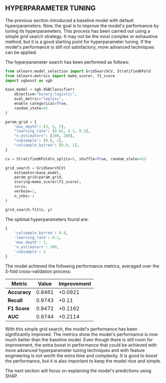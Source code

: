 ## HYPERPARAMETER TUNING 

The previous section introduced a baseline model with default hyperparameters. Now, 
the goal is to improve the model's performance by tuning its hyperparameters. This 
process has been carried out using a simple grid search strategy. It may not be the 
most complex or exhaustive method, but it is a good starting point for hyperparameter
tuning. If the model's performance is still not satisfactory, more advanced techniques
can be applied. 

The hyperparameter search has been performed as follows: 
```python 
from sklearn.model_selection import GridSearchCV, StratifiedKFold
from sklearn.metrics import make_scorer, f1_score
import xgboost as xgb

base_model = xgb.XGBClassifier(
    objective="binary:logistic",
    eval_metric="logloss",
    enable_categorical=True,
    random_state=42
)

param_grid = {
    "max_depth": [3, 5, 7],
    "learning_rate": [0.01, 0.1, 0.2],
    "n_estimators": [100, 200],
    "subsample": [0.8, 1],
    "colsample_bytree": [0.8, 1],
}

cv = StratifiedKFold(n_splits=5, shuffle=True, random_state=42)

grid_search = GridSearchCV(
    estimator=base_model,
    param_grid=param_grid,
    scoring=make_scorer(f1_score),
    cv=cv,
    verbose=1,
    n_jobs=-1
)

grid_search.fit(x, y)
```
The optimal hyperparameters found are: 
```python
{
    'colsample_bytree': 0.8,
    'learning_rate': 0.1, 
    'max_depth': 3,
    'n_estimators': 200, 
    'subsample': 1
}
``` 

The model achieved the following performance metrics, averaged over the 5-fold 
cross-validation process: 

| Metric       | Value  |Improvement|
|--------------|--------|-----------|
| **Accuracy** | 0.8461 |+0.0921|
| **Recall**   | 0.9743 |+0.11|
| **F1 Score** | 0.9472 |+0.1162|
| **AUC**      | 0.9744 |+0.2114|


With this simple grid search, the model's performance has been significantly 
improved. The metrics show the model's performance is now much better than the 
baseline model. Even though there is still room for improvement, the extra boost in 
performance that could be achieved with more advanced hyperparameter tuning techniques 
and with feature engineering is not worth the extra time and complexity. It is good 
to boost the performance, but it is also important to keep the model nice and simple. 

The next section will focus on explaining the model's predictions using SHAP. 















